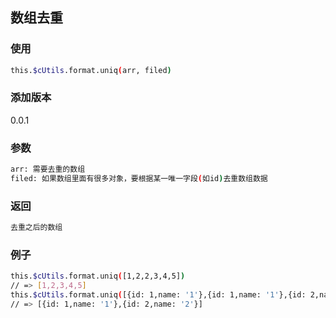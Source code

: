 ## 数组去重

### 使用
```bash
this.$cUtils.format.uniq(arr, filed)
```

### 添加版本
0.0.1

### 参数
```bash
arr: 需要去重的数组
filed: 如果数组里面有很多对象，要根据某一唯一字段(如id)去重数组数据
```

### 返回
```bash
去重之后的数组
```

### 例子
```bash
this.$cUtils.format.uniq([1,2,2,3,4,5])
// => [1,2,3,4,5]
this.$cUtils.format.uniq([{id: 1,name: '1'},{id: 1,name: '1'},{id: 2,name: '2'},{id: 2,name: '2'}],'id')
// => [{id: 1,name: '1'},{id: 2,name: '2'}]
```
